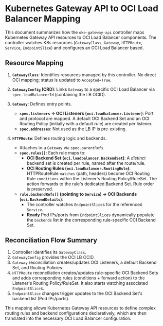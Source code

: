 # Kubernetes Gateway API to OCI Load Balancer Mapping

This document summarizes how the `oke-gateway-api` controller maps Kubernetes Gateway API resources to OCI Load Balancer components. The controller watches K8s resources (`GatewayClass`, `Gateway`, `HTTPRoute`, `Service`, `EndpointSlice`) and configures an OCI Load Balancer based.

## Resource Mapping

1.  **`GatewayClass`**: Identifies resources managed by this controller. No direct OCI mapping; status is updated to `Accepted=True`.

2.  **`GatewayConfig` (CRD)**: Links `Gateway` to a specific OCI Load Balancer via `spec.loadBalancerId` (containing the LB OCID).

3.  **`Gateway`**: Defines entry points.
    *   **`spec.listeners` -> OCI Listeners (`oci.loadbalancer.Listener`)**: Port and protocol are mapped. A default OCI Backend Set and an OCI Routing Policy (initially with a default rule) are created per listener.
    *   **`spec.addresses`**: Not used as the LB IP is pre-existing.

4.  **`HTTPRoute`**: Defines routing logic and backends.
    *   Attaches to a `Gateway` via `spec.parentRefs`.
    *   **`spec.rules[]`**: Each rule maps to:
        *   **OCI Backend Set (`oci.loadbalancer.BackendSet`)**: A *distinct* backend set is created per rule, named after the route/rule.
        *   **OCI Routing Rules (`oci.loadbalancer.RoutingRule`)**: HTTPRouteRule `matches` (path, headers) become OCI Routing Rule `conditions` within the Listener's Routing Policy/RuleSet. The action forwards to the rule's dedicated Backend Set. Rule order is preserved.
    *   **`rule.backendRefs[]` (pointing to `Service`) -> OCI Backends (`oci.BackendDetails`)**:
        *   The controller watches `EndpointSlice`s for the referenced `Service`.
        *   **Ready** Pod IPs/ports from `EndpointSlice`s dynamically populate the `backends` list in the corresponding rule-specific OCI Backend Set.

## Reconciliation Flow Summary

1.  Controller identifies its `GatewayClass`.
2.  `GatewayConfig` provides the OCI LB OCID.
3.  `Gateway` reconciliation creates/updates OCI Listeners, a default Backend Set, and Routing Policies.
4.  `HTTPRoute` reconciliation creates/updates rule-specific OCI Backend Sets and adds corresponding rules (conditions + forward action) to the Listener's Routing Policy/RuleSet. It also starts watching associated `EndpointSlice`s.
5.  `EndpointSlice` changes trigger updates to the OCI Backend Set's backend list (Pod IPs/ports).

This mapping allows Kubernetes Gateway API resources to define complex routing rules and backend configurations declaratively, which are then translated into the necessary OCI Load Balancer configuration. 
